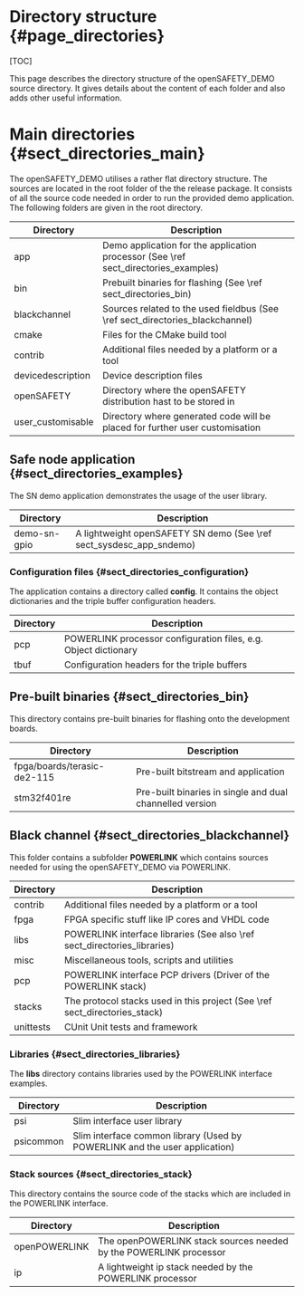 Directory structure {#page_directories}
===================

[TOC]

This page describes the directory structure of the openSAFETY_DEMO source
directory.
It gives details about the content of each folder and also adds other useful
information.

# Main directories {#sect_directories_main}
The openSAFETY_DEMO utilises a rather flat directory structure.
The sources are located in the root folder of the the
release package. It consists of all the source code needed in order to run
the provided demo application. The following folders are given in the root
directory.

Directory                     | Description
----------------------------- | -----------------------------------------------
app                           | Demo application for the application processor (See \ref sect_directories_examples)
bin                           | Prebuilt binaries for flashing (See \ref sect_directories_bin)
blackchannel                  | Sources related to the used fieldbus (See \ref sect_directories_blackchannel)
cmake                         | Files for the CMake build tool
contrib                       | Additional files needed by a platform or a tool
devicedescription             | Device description files
openSAFETY                    | Directory where the openSAFETY distribution hast to be stored in
user_customisable             | Directory where generated code will be placed for further user customisation


## Safe node application {#sect_directories_examples}
The SN demo application demonstrates the usage of the user library.

Directory                     | Description
----------------------------- | -----------------------------------------------
demo-sn-gpio                  | A lightweight openSAFETY SN demo (See \ref sect_sysdesc_app_sndemo)

### Configuration files {#sect_directories_configuration}

The application contains a directory called **config**. It contains the
object dictionaries and the triple buffer configuration headers.

Directory                     | Description
----------------------------- | -----------------------------------------------
pcp                           | POWERLINK processor configuration files, e.g. Object dictionary
tbuf                          | Configuration headers for the triple buffers


## Pre-built binaries {#sect_directories_bin}
This directory contains pre-built binaries for flashing onto the development
boards.

Directory                     | Description
----------------------------- | -----------------------------------------------
fpga/boards/terasic-de2-115   | Pre-built bitstream and application
stm32f401re                   | Pre-built binaries in single and dual channelled version


## Black channel {#sect_directories_blackchannel}
This folder contains a subfolder **POWERLINK** which contains sources
needed for using the openSAFETY_DEMO via POWERLINK.

Directory                     | Description
----------------------------- | -----------------------------------------------
contrib                       | Additional files needed by a platform or a tool
fpga                          | FPGA specific stuff like IP cores and VHDL code
libs                          | POWERLINK interface libraries (See also \ref sect_directories_libraries)
misc                          | Miscellaneous tools, scripts and utilities
pcp                           | POWERLINK interface PCP drivers (Driver of the POWERLINK stack)
stacks                        | The protocol stacks used in this project (See \ref sect_directories_stack)
unittests                     | CUnit Unit tests and framework



### Libraries {#sect_directories_libraries}
The __libs__ directory contains libraries used by the POWERLINK interface examples.

Directory                     | Description
----------------------------- | -----------------------------------------------
psi                           | Slim interface user library
psicommon                     | Slim interface common library (Used by POWERLINK and the user application)


### Stack sources {#sect_directories_stack}

This directory contains the source code of the stacks which are included in the
POWERLINK interface.

Directory                     | Description
----------------------------- | -----------------------------------------------
openPOWERLINK                 | The openPOWERLINK stack sources needed by the POWERLINK processor
ip                            | A lightweight ip stack needed by the POWERLINK processor
